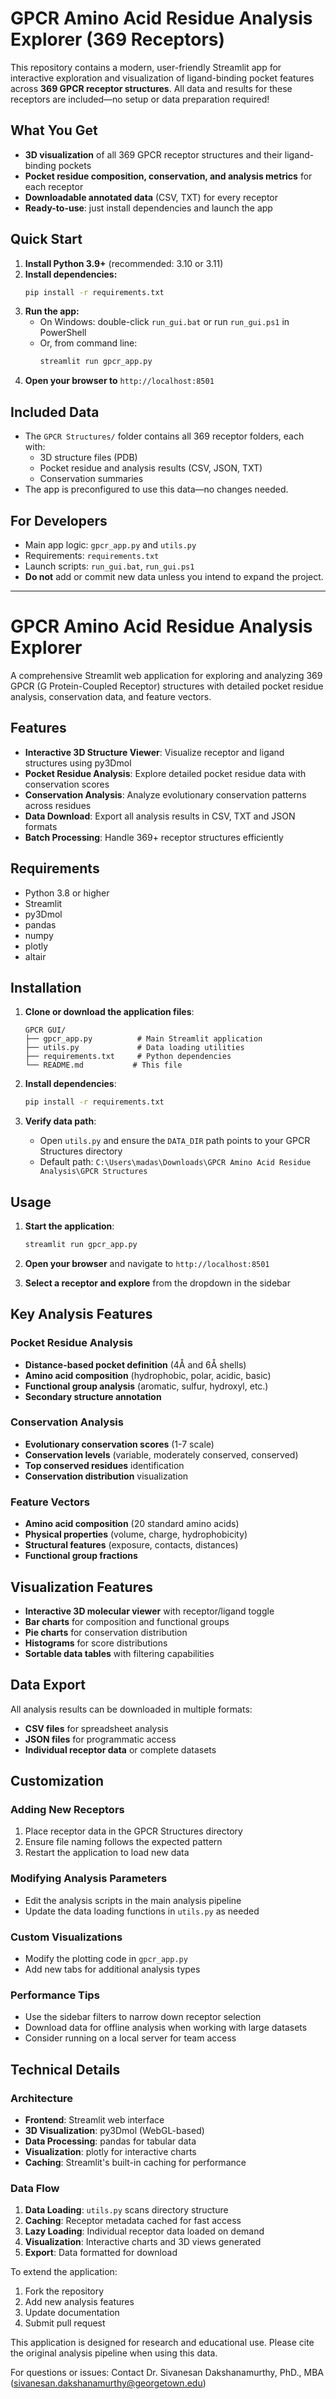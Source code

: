 # GPCR Amino Acid Residue Analysis Explorer (369 Receptors)

This repository contains a modern, user-friendly Streamlit app for interactive exploration and visualization of ligand-binding pocket features across **369 GPCR receptor structures**. All data and results for these receptors are included—no setup or data preparation required!

## What You Get
- **3D visualization** of all 369 GPCR receptor structures and their ligand-binding pockets
- **Pocket residue composition, conservation, and analysis metrics** for each receptor
- **Downloadable annotated data** (CSV, TXT) for every receptor
- **Ready-to-use**: just install dependencies and launch the app

## Quick Start
1. **Install Python 3.9+** (recommended: 3.10 or 3.11)
2. **Install dependencies:**
   ```bash
   pip install -r requirements.txt
   ```
3. **Run the app:**
   - On Windows: double-click `run_gui.bat` or run `run_gui.ps1` in PowerShell
   - Or, from command line:
     ```bash
     streamlit run gpcr_app.py
     ```
4. **Open your browser to** `http://localhost:8501`

## Included Data
- The `GPCR Structures/` folder contains all 369 receptor folders, each with:
  - 3D structure files (PDB)
  - Pocket residue and analysis results (CSV, JSON, TXT)
  - Conservation summaries
- The app is preconfigured to use this data—no changes needed.

## For Developers
- Main app logic: `gpcr_app.py` and `utils.py`
- Requirements: `requirements.txt`
- Launch scripts: `run_gui.bat`, `run_gui.ps1`
- **Do not** add or commit new data unless you intend to expand the project.

---

# GPCR Amino Acid Residue Analysis Explorer

A comprehensive Streamlit web application for exploring and analyzing 369 GPCR (G Protein-Coupled Receptor) structures with detailed pocket residue analysis, conservation data, and feature vectors.

## Features

- **Interactive 3D Structure Viewer**: Visualize receptor and ligand structures using py3Dmol
- **Pocket Residue Analysis**: Explore detailed pocket residue data with conservation scores
- **Conservation Analysis**: Analyze evolutionary conservation patterns across residues
- **Data Download**: Export all analysis results in CSV, TXT and JSON formats
- **Batch Processing**: Handle 369+ receptor structures efficiently

## Requirements

- Python 3.8 or higher
- Streamlit
- py3Dmol
- pandas
- numpy
- plotly
- altair

## Installation

1. **Clone or download the application files**:
   ```
   GPCR GUI/
   ├── gpcr_app.py          # Main Streamlit application
   ├── utils.py             # Data loading utilities
   ├── requirements.txt     # Python dependencies
   └── README.md           # This file
   ```

2. **Install dependencies**:
   ```bash
   pip install -r requirements.txt
   ```

3. **Verify data path**:
   - Open `utils.py` and ensure the `DATA_DIR` path points to your GPCR Structures directory
   - Default path: `C:\Users\madas\Downloads\GPCR Amino Acid Residue Analysis\GPCR Structures`

## Usage

1. **Start the application**:
   ```bash
   streamlit run gpcr_app.py
   ```

2. **Open your browser** and navigate to `http://localhost:8501`

3. **Select a receptor and explore** from the dropdown in the sidebar


## Key Analysis Features

### Pocket Residue Analysis
- **Distance-based pocket definition** (4Å and 6Å shells)
- **Amino acid composition** (hydrophobic, polar, acidic, basic)
- **Functional group analysis** (aromatic, sulfur, hydroxyl, etc.)
- **Secondary structure annotation**

### Conservation Analysis
- **Evolutionary conservation scores** (1-7 scale)
- **Conservation levels** (variable, moderately conserved, conserved)
- **Top conserved residues** identification
- **Conservation distribution** visualization

### Feature Vectors
- **Amino acid composition** (20 standard amino acids)
- **Physical properties** (volume, charge, hydrophobicity)
- **Structural features** (exposure, contacts, distances)
- **Functional group fractions**

## Visualization Features

- **Interactive 3D molecular viewer** with receptor/ligand toggle
- **Bar charts** for composition and functional groups
- **Pie charts** for conservation distribution
- **Histograms** for score distributions
- **Sortable data tables** with filtering capabilities

## Data Export

All analysis results can be downloaded in multiple formats:
- **CSV files** for spreadsheet analysis
- **JSON files** for programmatic access
- **Individual receptor data** or complete datasets

## Customization

### Adding New Receptors
1. Place receptor data in the GPCR Structures directory
2. Ensure file naming follows the expected pattern
3. Restart the application to load new data

### Modifying Analysis Parameters
- Edit the analysis scripts in the main analysis pipeline
- Update the data loading functions in `utils.py` as needed

### Custom Visualizations
- Modify the plotting code in `gpcr_app.py`
- Add new tabs for additional analysis types


### Performance Tips

- Use the sidebar filters to narrow down receptor selection
- Download data for offline analysis when working with large datasets
- Consider running on a local server for team access

## Technical Details

### Architecture
- **Frontend**: Streamlit web interface
- **3D Visualization**: py3Dmol (WebGL-based)
- **Data Processing**: pandas for tabular data
- **Visualization**: plotly for interactive charts
- **Caching**: Streamlit's built-in caching for performance

### Data Flow
1. **Data Loading**: `utils.py` scans directory structure
2. **Caching**: Receptor metadata cached for fast access
3. **Lazy Loading**: Individual receptor data loaded on demand
4. **Visualization**: Interactive charts and 3D views generated
5. **Export**: Data formatted for download

To extend the application:
1. Fork the repository
2. Add new analysis features
3. Update documentation
4. Submit pull request

This application is designed for research and educational use. Please cite the original analysis pipeline when using this data.

For questions or issues:
Contact Dr. Sivanesan Dakshanamurthy, PhD., MBA (sivanesan.dakshanamurthy@georgetown.edu)
